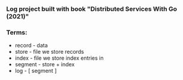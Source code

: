 ### Log project built with book "Distributed Services With Go (2021)"


### Terms:

- record - data
- store - file we store records
- index - file we store index entries in
- segment - store + index
- log - [ segment ]